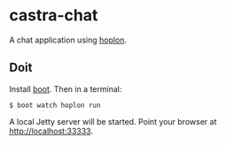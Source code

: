 # castra-chat

A chat application using [hoplon][1].

## Doit

Install [boot][2]. Then in a terminal:

```
$ boot watch hoplon run
```

A local Jetty server will be started. Point your browser at
[http://localhost:33333][3].

[1]: http://github.com/tailrecursion/hoplon
[2]: https://github.com/tailrecursion/boot
[3]: http://localhost:33333
